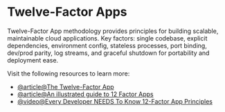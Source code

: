 # Twelve-Factor Apps

Twelve-Factor App methodology provides principles for building scalable, maintainable cloud applications. Key factors: single codebase, explicit dependencies, environment config, stateless processes, port binding, dev/prod parity, log streams, and graceful shutdown for portability and deployment ease.

Visit the following resources to learn more:

- [@article@The Twelve-Factor App](https://12factor.net/)
- [@article@An illustrated guide to 12 Factor Apps](https://www.redhat.com/architect/12-factor-app)
- [@video@Every Developer NEEDS To Know 12-Factor App Principles](https://www.youtube.com/watch?v=FryJt0Tbt9Q)
